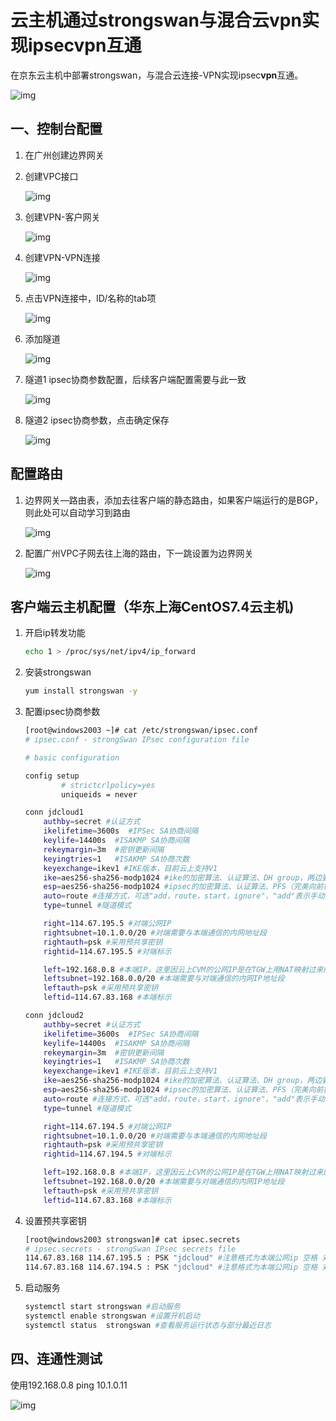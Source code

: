 # 云主机通过strongswan与混合云vpn实现ipsecvpn互通

在京东云主机中部署strongswan，与混合云连接-VPN实现ipsec**vpn**互通。

![img](images/190113brtplrl7oemdum9r.png)

## 一、控制台配置

1. 在广州创建边界网关

2. 创建VPC接口

   ![img](images/173044cedpz1rzg7pdp817.png)

   

3. 创建VPN-客户网关

   ![img](images/173548d36sgywqqwsl3alk.png)

4. 创建VPN-VPN连接

   ![img](images/173859rxiapq725fp5paka.png)

5. 点击VPN连接中，ID/名称的tab项

   ![img](images/174241fq7pdcoeozzk428u.png)

6. 添加隧道

   ![img](images/174331xtpdmtl733b73bvt.png)

7. 隧道1 ipsec协商参数配置，后续客户端配置需要与此一致

   ![img](images/175159i5962575kk02kuh7.png)

8. 隧道2 ipsec协商参数，点击确定保存

   ![img](images/175639epbrognbygo0ci7b.png)

## 配置路由

1. 边界网关—路由表，添加去往客户端的静态路由，如果客户端运行的是BGP，则此处可以自动学习到路由

   ![img](images/181001dzmyaamqu2jom09p.png)

   

2. 配置广州VPC子网去往上海的路由，下一跳设置为边界网关

   ![img](images/185417c6qqut1tlwttmiui.png)

## 客户端云主机配置（华东上海CentOS7.4云主机)

1. 开启ip转发功能

   ```bash
   echo 1 > /proc/sys/net/ipv4/ip_forward
   ```

   

2. 安装strongswan

   ```bash
   yum install strongswan -y
   ```

   

3. 配置ipsec协商参数

   ```bash
   [root@windows2003 ~]# cat /etc/strongswan/ipsec.conf
   # ipsec.conf - strongSwan IPsec configuration file
   
   # basic configuration
   
   config setup
           # strictcrlpolicy=yes
           uniqueids = never
   
   conn jdcloud1
       authby=secret #认证方式
       ikelifetime=3600s  #IPSec SA协商间隔
       keylife=14400s  #ISAKMP SA协商间隔
       rekeymargin=3m  #密钥更新间隔
       keyingtries=1   #ISAKMP SA协商次数
       keyexchange=ikev1 #IKE版本，目前云上支持V1
       ike=aes256-sha256-modp1024 #ike的加密算法、认证算法、DH group，两边要保持一致
       esp=aes256-sha256-modp1024 #ipsec的加密算法、认证算法、PFS（完美向前密钥）
       auto=route #连接方式，可选"add，route，start，ignore"，"add"表示手动，"route"表示由连接触发，"start"表示自启，"ignore"表示忽略该策略
       type=tunnel #隧道模式
   
       right=114.67.195.5 #对端公网IP
       rightsubnet=10.1.0.0/20 #对端需要与本端通信的内网地址段
       rightauth=psk #采用预共享密钥
       rightid=114.67.195.5 #对端标示
   
       left=192.168.0.8 #本端IP，这里因云上CVM的公网IP是在TGW上用NAT映射过来的，所以只能填写服务器的内网IP，采用NAT穿透与对端建立VPN
       leftsubnet=192.168.0.0/20 #本端需要与对端通信的内网IP地址段
       leftauth=psk #采用预共享密钥
       leftid=114.67.83.168 #本端标示
   
   conn jdcloud2
       authby=secret #认证方式
       ikelifetime=3600s  #IPSec SA协商间隔
       keylife=14400s  #ISAKMP SA协商间隔
       rekeymargin=3m  #密钥更新间隔
       keyingtries=1   #ISAKMP SA协商次数
       keyexchange=ikev1 #IKE版本，目前云上支持V1
       ike=aes256-sha256-modp1024 #ike的加密算法、认证算法、DH group，两边要保持一致
       esp=aes256-sha256-modp1024 #ipsec的加密算法、认证算法、PFS（完美向前密钥）
       auto=route #连接方式，可选"add，route，start，ignore"，"add"表示手动，"route"表示由连接触发，"start"表示自启，"ignore"表示忽略该策略
       type=tunnel #隧道模式
   
       right=114.67.194.5 #对端公网IP
       rightsubnet=10.1.0.0/20 #对端需要与本端通信的内网地址段
       rightauth=psk #采用预共享密钥
       rightid=114.67.194.5 #对端标示
   
       left=192.168.0.8 #本端IP，这里因云上CVM的公网IP是在TGW上用NAT映射过来的，所以只能填写服务器的内网IP，采用NAT穿透与对端建立VPN
       leftsubnet=192.168.0.0/20 #本端需要与对端通信的内网IP地址段
       leftauth=psk #采用预共享密钥
       leftid=114.67.83.168 #本端标示
   ```

   

4. 设置预共享密钥

   ```bash
   [root@windows2003 strongswan]# cat ipsec.secrets
   # ipsec.secrets - strongSwan IPsec secrets file
   114.67.83.168 114.67.195.5 : PSK "jdcloud" #注意格式为本端公网ip 空格 对端公网ip 空格 冒号 空格 PSK 空格 双引号具体密钥
   114.67.83.168 114.67.194.5 : PSK "jdcloud" #注意格式为本端公网ip 空格 对端公网ip 空格 冒号 空格 PSK 空格 双引号具体密钥
   ```

   

5. 启动服务

   ```bash
   systemctl start strongswan #启动服务
   systemctl enable strongswan #设置开机启动
   systemctl status  strongswan #查看服务运行状态与部分最近日志
   ```

   

## 四、连通性测试

使用192.168.0.8 ping 10.1.0.11

![img](images/190252p33435a3zaz33g39.png)

